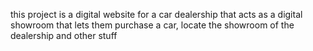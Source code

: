 this project is a digital website for a car dealership that acts as a digital showroom that lets them purchase a car, locate the showroom of the dealership and other stuff
